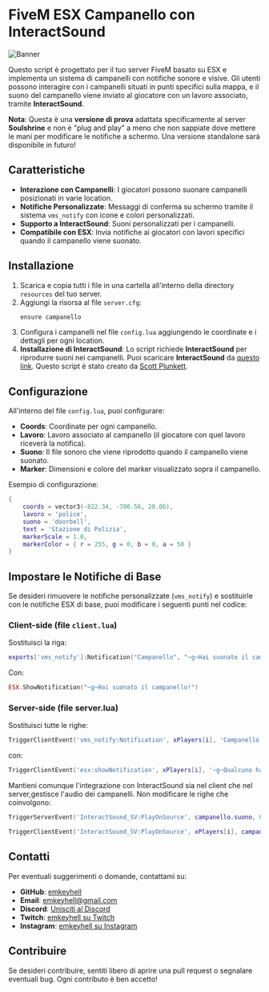 # FiveM ESX Campanello con InteractSound

![Banner](https://r2.fivemanage.com/pub/nyuum6mnflaq.png)

Questo script è progettato per il tuo server FiveM basato su ESX e implementa un sistema di campanelli con notifiche sonore e visive. Gli utenti possono interagire con i campanelli situati in punti specifici sulla mappa, e il suono del campanello viene inviato al giocatore con un lavoro associato, tramite **InteractSound**.

**Nota**: Questa è una **versione di prova** adattata specificamente al server **Soulshrine** e non è "plug and play" a meno che non sappiate dove mettere le mani per modificare le notifiche a schermo. Una versione standalone sarà disponibile in futuro!

## Caratteristiche

- **Interazione con Campanelli**: I giocatori possono suonare campanelli posizionati in varie location.
- **Notifiche Personalizzate**: Messaggi di conferma su schermo tramite il sistema `vms_notify` con icone e colori personalizzati.
- **Supporto a InteractSound**: Suoni personalizzati per i campanelli.
- **Compatibile con ESX**: Invia notifiche ai giocatori con lavori specifici quando il campanello viene suonato.

## Installazione

1. Scarica e copia tutti i file in una cartella all'interno della directory `resources` del tuo server.
2. Aggiungi la risorsa al file `server.cfg`:
    ```bash
    ensure campanello
    ```
3. Configura i campanelli nel file `config.lua` aggiungendo le coordinate e i dettagli per ogni location.
4. **Installazione di InteractSound**: Lo script richiede **InteractSound** per riprodurre suoni nei campanelli. Puoi scaricare **InteractSound** da [questo link](https://github.com/plunkettscott/InteractSound). Questo script è stato creato da [Scott Plunkett](https://github.com/plunkettscott).

## Configurazione

All'interno del file `config.lua`, puoi configurare:

- **Coords**: Coordinate per ogni campanello.
- **Lavoro**: Lavoro associato al campanello (il giocatore con quel lavoro riceverà la notifica).
- **Suono**: Il file sonoro che viene riprodotto quando il campanello viene suonato.
- **Marker**: Dimensioni e colore del marker visualizzato sopra il campanello.

Esempio di configurazione:
```lua
{
    coords = vector3(-822.34, -700.56, 28.06),
    lavoro = 'police',
    suono = 'doorbell',
    text = 'Stazione di Polizia',
    markerScale = 1.0,
    markerColor = { r = 255, g = 0, b = 0, a = 50 }
}
```

## Impostare le Notifiche di Base

Se desideri rimuovere le notifiche personalizzate (`vms_notify`) e sostituirle con le notifiche ESX di base, puoi modificare i seguenti punti nel codice:

### Client-side (file `client.lua`)

Sostituisci la riga:
```lua
exports['vms_notify']:Notification("Campanello", "~g~Hai suonato il campanello!", 2000, '#00ff00', 'fa-check')
```
Con:

```lua
ESX.ShowNotification("~g~Hai suonato il campanello!")
```
### Server-side (file server.lua)

Sostituisci tutte le righe:

```lua
TriggerClientEvent('vms_notify:Notification', xPlayers[i], 'Campanello', '~g~Qualcuno ha suonato il campanello!', 2000, '#ff9900', 'fa-exclamation-triangle')
```
con:

```lua
TriggerClientEvent('esx:showNotification', xPlayers[i], '~g~Qualcuno ha suonato il campanello!')
```
Mantieni comunque l'integrazione con InteractSound sia nel client che nel server,gestisce l'audio dei campanelli. Non modificare le righe che coinvolgono:

```lua
TriggerServerEvent('InteractSound_SV:PlayOnSource', campanello.suono, 0.5)
```

```lua
TriggerClientEvent('InteractSound_SV:PlayOnSource', xPlayers[i], campanello.suono, 0.5)
```

## Contatti

Per eventuali suggerimenti o domande, contattami su:

- **GitHub**: [emkeyhell](https://github.com/emkeyhell)
- **Email**: emkeyhell@gmail.com
- **Discord**: [Unisciti al Discord](https://discord.gg/jjsQU2bFBP)
- **Twitch**: [emkeyhell su Twitch](https://www.twitch.tv/emkeyhell)
- **Instagram**: [emkeyhell su Instagram](https://www.instagram.com/emkeyhell)

## Contribuire

Se desideri contribuire, sentiti libero di aprire una pull request o segnalare eventuali bug. Ogni contributo è ben accetto!







